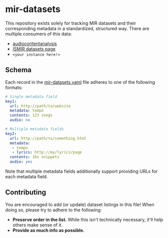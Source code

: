# mir-datasets

This repository exists solely for tracking MIR datasets and their corresponding metadata
in a standardized, structured way. There are multiple consumers of this data:

* [audiocontentanalysis](http://audiocontentanalysis.org/data-sets/)
* [ISMIR datasets page](tbd)
* `<your instance here!>`


## Schema

Each record in the [mir-datasets.yaml]() file adheres to one of the following formats:

```yaml
# Single metadata field
key1:
  url: http://path/to/website
  metadata: tempo
  contents: 123 songs
  audio: no

# Multiple metadata fields
key2:
  url: http://path/to/something.html
  metadata:
   - tempo
   - lyrics: http://my/lyrics/page
  contents: 10s snippets
  audio: yes
```

Note that multiple metadata fields additionally support providing URLs for each metadata field.


## Contributing

You are encouraged to add (or update) dataset listings in this file! When doing so, please try to
adhere to the following:

* **Preserve order in the list.** While this isn't technically necessary, it'll help others make sense of it.
* **Provide as much info as possible.**

